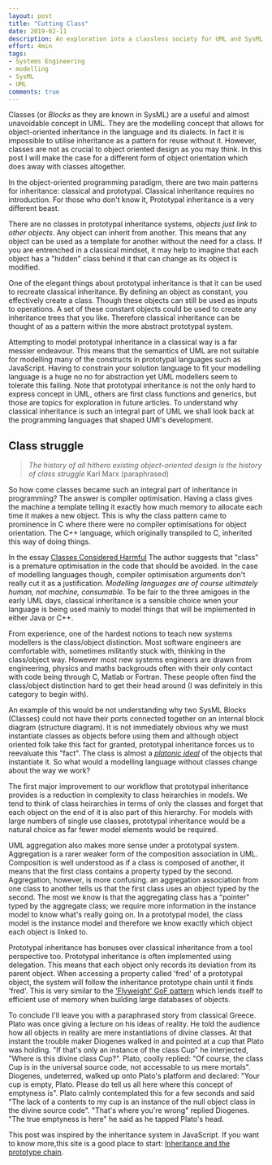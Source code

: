 ```yaml
---
layout: post
title: "Cutting Class"
date: 2019-02-11
description: An exploration into a classless society for UML and SysML modellers.
effort: 4min
tags:
- Systems Engineering
- modelling
- SysML
- UML
comments: true
---
```


Classes (or *Blocks* as they are known in SysML) are a useful and almost unavoidable concept in UML. They are the modelling concept that allows for object-oriented inheritance in the language and its dialects. In fact it is impossible to utilise inheritance as a pattern for reuse without it. However, classes are not as crucial to object oriented design as you may think. In this post I will make the case for a different form of object orientation which does away with classes altogether.

<!-- more -->

In the object-oriented programming paradigm, there are two main patterns for inheritance: classical and prototypal. Classical inheritance requires no introduction. For those who don't know it, Prototypal inheritance is a very different beast.

There are no classes in prototypal inheritance systems, *objects just link to other objects*. Any object can inherit from another. This means that any object can be used as a template for another without the need for a class. If you are entrenched in a classical mindset, it may help to imagine that each object has a "hidden" class behind it that can change as its object is modified.

One of the elegant things about prototypal inheritance is that it can be used to recreate classical inheritance. By defining an object as constant, you effectively create a class. Though these objects can still be used as inputs to operations. A set of these constant objects could be used to create any inheritance trees that you like. Therefore classical inheritance can be thought of as a pattern within the more abstract prototypal system.

Attempting to model prototypal inheritance in a classical way is a far messier endeavour. This means that the semantics of UML are not suitable for modelling many of the constructs in prototypal languages such as JavaScript. Having to constrain your solution language to fit your modelling language is a huge no no for abstraction yet UML modellers seem to tolerate this failing. Note that prototypal inheritance is not the only hard to express concept in UML, others are first class functions and generics, but those are topics for exploration in future articles. To understand why classical inheritance is such an integral part of UML we shall look back at the programming languages that shaped UMl's development.

## Class struggle

> *The history of all hithero existing object-oriented design is the history of class struggle*
> Karl Marx (paraphrased)

So how come classes became such an integral part of inheritance in programming? The answer is compiler optimisation. Having a class gives the machine a template telling it exactly how much memory to allocate each time it makes a new object. This is why the class pattern came to prominence in C where there were no compiler optimisations for object orientation. The C++ language, which originally transpiled to C, inherited this way of doing things.

In the essay [Classes Considered Harmful](http://web.cecs.pdx.edu/~black/publications/ClassesHarmful.pdf) The author suggests that "class" is a premature optimisation in the code that should be avoided. In the case of modelling languages though, compiler optimisation arguments don't really cut it as a justification. *Modelling languages are of course ultimately human, not machine, consumable.* To be fair to the three amigoes in the early UML days, classical inheritance is a sensible choice wnen your language is being used mainly to model things that will be implemented in either Java or C++.

From experience, one of the hardest notions to teach new systems modellers is the class/object distinction. Most software engineers are comfortable with, sometimes militantly stuck with, thinking in the class/object way. However most new systems engineers are drawn from engineering, physics and maths backgrouds often with their only contact with code being through C, Matlab or Fortran. These people often find the class/object distinction hard to get their head around (I was definitely in this category to begin with).

An example of this would be not understanding why two SysML Blocks (Classes) could not have their ports connected together on an internal block diagram (structure diagram). It is not immediately obvious why we must instantiate classes as objects before using them and although object oriented folk take this fact for granted, prototypal inheritance forces us to reevaluate this "fact". The class is almost a [*platonic ideal*](https://en.wikipedia.org/wiki/Platonic_realism) of the objects that instantiate it. So what would a modelling language without classes change about the way we work?

The first major improvement to our workflow that prototypal inheritance provides is a reduction in complexity to class heirarchies in models. We tend to think of class heirarchies in terms of only the classes and forget that each object on the end of it is also part of this hierarchy. For models with large numbers of single use classes, prototypal inheritance would be a natural choice as far fewer model elements would be required.

UML aggregation also makes more sense under a prototypal system. Aggregation is a rarer weaker form of the composition association in UML. Composition is well understood as if a class is composed of another, it means that the first class contains a property typed by the second. Aggregation, however, is more confusing. an aggregation association from one class to another tells us that the first class uses an object typed by the second.  The most we know is that the aggregating class has a "pointer" typed by the aggregate class; we require more information in the instance model to know what's really going on. In a prototypal model, the class model is the instance model and therefore we know exactly which object each object is linked to.

Prototypal inheritance has bonuses over classical inheritance from a tool perspective too. Prototypal inheritance is often implemented using delegation. This means that each object only records its deviation from its parent object. When accessing a property called 'fred' of a prototypal object, the system will follow the inheritance prototype chain until it finds 'fred'. This is very similar to the ['Flyweight' GoF pattern](https://sourcemaking.com/design_patterns/flyweight) which lends itself to efficient use of memory when building large databases of objects.

To conclude I'll leave you with a paraphrased story from classical Greece. Plato was once giving a lecture on his ideas of reality. He told the audience how all objects in reality are mere instantiations of divine classes. At that instant the trouble maker Diogenes walked in and pointed at a cup that Plato was holding. "If that's only an instance of the class Cup" he interjected, "Where is this divine class Cup?". Plato, coolly replied: "Of course, the class Cup is in the universal source code, not accessable to us mere mortals". Diogenes, undeterred, walked up onto Plato's platform and declared: "Your cup is empty, Plato. Please do tell us all here where this concept of emptyness is". Plato calmly contemplated this for a few seconds and said "The lack of a contents to my cup is an instance of the null object class in the divine source code". "That's where you're wrong" replied Diogenes. "The true emptyness is here" he said as he tapped Plato's head.

This post was inspired by the inheritance system in JavaScript. If you want to know more,this site is a good place to start: [Inheritance and the prototype chain](https://developer.mozilla.org/en-US/docs/Web/JavaScript/Inheritance_and_the_prototype_chain).
